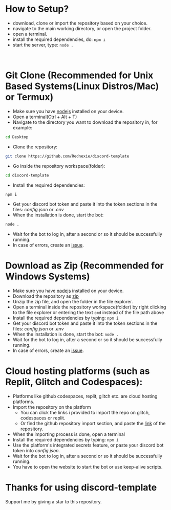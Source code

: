 # How to Setup?
- download, clone or import the repository based on your choice.
- navigate to the main working directory, or open the project folder.
- open a terminal.
- install the required dependencies, do: `npm i`
- start the server, type: `node .`

<br>



# Git Clone (Recommended for Unix Based Systems(Linux Distros/Mac) or Termux)
- Make sure you have [nodejs](https://nodejs.org) installed on your device.
- Open a terminal(Ctrl + Alt + T)
- Navigate to the directory you want to download the repository in, for example:
```sh
cd Desktop
```
- Clone the repository:
```sh
git clone https://github.com/Rednexie/discord-template
```
- Go inside the repository workspace(folder):
```sh
cd discord-template
```
- Install the required dependencies:
```sh
npm i
```
- Get your discord bot token and paste it into the token sections in the files: *config.json* or *.env* 
- When the installation is done, start the bot:
```sh
node .
```
- Wait for the bot to log in, after a second or so it should be successfully running.
- In case of errors, create an [issue](https://github.com/Rednexie/discord-template/issues).
# Download as Zip (Recommended for Windows Systems)
- Make sure you have [nodejs](https://nodejs.org) installed on your device.
- Download the repository as [zip](https://github.com/Rednexie/discord-template/archive/refs/heads/main.zip)
- Unzip the zip file, and open the folder in the file explorer.
- Open a terminal inside the repository workspace(folder) by right clicking to the file explorer or entering the text `cmd` instead of the file path above
- Install the required dependencies by typing: `npm i`
- Get your discord bot token and paste it into the token sections in the files: *config.json* or *.env*
- When the installation is done, start the bot: `node .`
- Wait for the bot to log in, after a second or so it should be successfully running.
- In case of errors, create an [issue](https://github.com/Rednexie/discord-template/issues).
# Cloud hosting platforms (such as Replit, Glitch and Codespaces):
- Platforms like github codespaces, replit, glitch etc. are cloud hosting platforms.
- Import the repository on the platform
   - You can click the links i provided to import the repo on glitch, codespaces or replit.
   - Or find the github repository import section, and paste the [link](https://github.com/Rednexie/discord-template) of the repository.
- When the importing process is done, open a terminal
- Install the required dependencies by typing: `npm i`
- Use the platform's integrated secrets feature, or paste your discord bot token into *config.json*.
- Wait for the bot to log in, after a second or so it should be successfully running.
- You have to open the website to start the bot or use keep-alive scripts.
# Thanks for using discord-template
Support me by giving a star to this repository.
